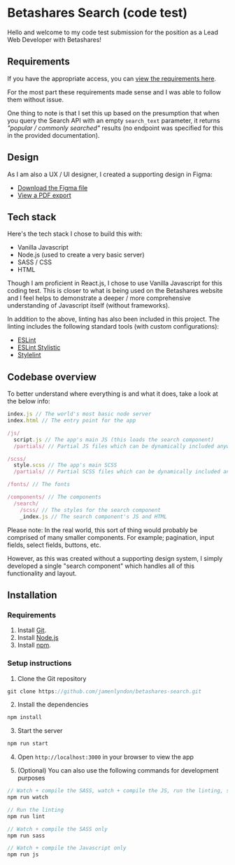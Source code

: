 # Betashares Search (code test)
Hello and welcome to my code test submission for the position as a Lead Web Developer with Betashares!



## Requirements
If you have the appropriate access, you can [view the requirements here](https://betashares.notion.site/Lead-Web-Developer-coding-test-1b9abb64f4128009918ff980c5438b00).

For the most part these requirements made sense and I was able to follow them without issue.

One thing to note is that I set this up based on the presumption that when you query the Search API with an empty `search_text` parameter, it returns _"popular / commonly searched"_ results (no endpoint was specified for this in the provided documentation).



## Design
As I am also a UX / UI designer, I created a supporting design in Figma:

- [Download the Figma file](https://jamenlyndon.com/_other/betashares/search.fig)
- [View a PDF export](https://jamenlyndon.com/_other/betashares/search.pdf)



## Tech stack
Here's the tech stack I chose to build this with:
- Vanilla Javascript
- Node.js (used to create a very basic server)
- SASS / CSS
- HTML

Though I am proficient in React.js, I chose to use Vanilla Javascript for this coding test.
This is closer to what is being used on the Betashares website and I feel helps to demonstrate a deeper / more comprehensive understanding of Javascript itself (without frameworks).

In addition to the above, linting has also been included in this project. The linting includes the following standard tools (with custom configurations):
- [ESLint](https://eslint.org/)
- [ESLint Stylistic](https://eslint.style/)
- [Stylelint](https://stylelint.io/)



## Codebase overview
To better understand where everything is and what it does, take a look at the below info:
```javascript
index.js // The world's most basic node server
index.html // The entry point for the app

/js/
  script.js // The app's main JS (this loads the search component)
  /partials/ // Partial JS files which can be dynamically included anywhere (helper functions, etc)

/scss/
  style.scss // The app's main SCSS
  /partials/ // Partial SCSS files which can be dynamically included anywhere (variables, typography, etc)

/fonts/ // The fonts

/components/ // The components
  /search/
    /scss/ // The styles for the search component
    _index.js // The search component's JS and HTML
```

Please note: In the real world, this sort of thing would probably be comprised of many smaller components. For example; pagination, input fields, select fields, buttons, etc.

However, as this was created without a supporting design system, I simply developed a single "search component" which handles all of this functionality and layout.



## Installation
### Requirements
1. Install [Git](https://git-scm.com/).
2. Install [Node.js](https://nodejs.org/en)
3. Install [npm](npmjs.com).


### Setup instructions
1. Clone the Git repository
```javascript
git clone https://github.com/jamenlyndon/betashares-search.git
```
2. Install the dependencies
```javascript
npm install
```

3. Start the server
```javascript
npm run start
```

4. Open `http://localhost:3000` in your browser to view the app

5. (Optional) You can also use the following commands for development purposes
```javascript
// Watch + compile the SASS, watch + compile the JS, run the linting, start the server
npm run watch

// Run the linting
npm run lint

// Watch + compile the SASS only
npm run sass

// Watch + compile the Javascript only
npm run js
```
